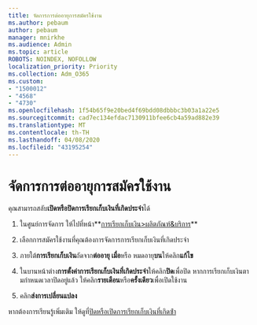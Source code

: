 ```yaml
---
title: จัดการการต่ออายุการสมัครใช้งาน
ms.author: pebaum
author: pebaum
manager: mnirkhe
ms.audience: Admin
ms.topic: article
ROBOTS: NOINDEX, NOFOLLOW
localization_priority: Priority
ms.collection: Adm_O365
ms.custom:
- "1500012"
- "4568"
- "4730"
ms.openlocfilehash: 1f54b65f9e20bed4f69bdd08dbbbc3b03a1a22e5
ms.sourcegitcommit: cad7ec134efdac7130911bfee6cb4a59ad882e39
ms.translationtype: MT
ms.contentlocale: th-TH
ms.lasthandoff: 04/08/2020
ms.locfileid: "43195254"
---
```

# <a name="manage-subscription-renewal"></a>จัดการการต่ออายุการสมัครใช้งาน

คุณสามารถสลับ**เปิดหรือปิดการเรียกเก็บเงินที่เกิดประจํา**ได้

1. ในศูนย์การจัดการ ให้ไปที่หน้า**[การเรียกเก็บเงิน>ผลิตภัณฑ์&บริการ](https://go.microsoft.com/fwlink/p/?linkid=842054)**

2. เลือกการสมัครใช้งานที่คุณต้องการจัดการการเรียกเก็บเงินที่เกิดประจํา

3. ภายใต้**การเรียกเก็บเงิน**ถัดจาก**ต่ออายุ เมื่อ**หรือ หมดอายุ**บน**ให้คลิก**แก้ไข**

4. ในบานหน้าต่าง**การตั้งค่าการเรียกเก็บเงินที่เกิดประจํา**ให้คลิก**ปิด**เพื่อปิด หากการเรียกเก็บเงินตามกําหนดเวลาปิดอยู่แล้ว ให้คลิก**รายเดือน**หรือ**ครั้งเดียว**เพื่อเปิดใช้งาน

5. คลิก**ส่งการเปลี่ยนแปลง**

หากต้องการเรียนรู้เพิ่มเติม ให้ดูที่[ปิดหรือเปิดการเรียกเก็บเงินที่เกิดซ้ํา](https://docs.microsoft.com/office365/admin/subscriptions-and-billing/renew-your-subscription#turn-recurring-billing-off-or-on)
